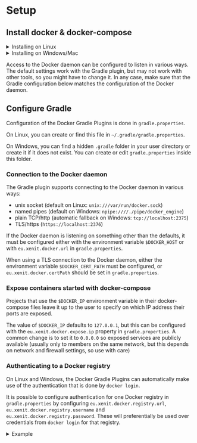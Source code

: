 # Setup

## Install docker & docker-compose

<details>
<summary>Installing on Linux</summary>

1. You can usually find a package in your package manager to install docker and docker-compose.
   * On Debian and Ubuntu: `apt-get install docker-ce docker-compose`
2. Add your user to the `docker` group to access Docker without being root.
    `adduser $USER docker`
3. Logout and log in again in your desktop environment to activate your new group membership.

</details>

<details>
<summary>Installing on Windows/Mac</summary>

1. Install Docker Desktop: https://www.docker.com/products/docker-desktop
2. Make sure that Docker is configured to start when you login.

</details>

Access to the Docker daemon can be configured to listen in various ways.
The default settings work with the Gradle plugin, but may not work with other tools, so you might have to change it.
In any case, make sure that the Gradle configuration below matches the configuration of the Docker daemon.


## Configure Gradle

Configuration of the Docker Gradle Plugins is done in `gradle.properties`.

On Linux, you can create or find this file in `~/.gradle/gradle.properties`.

On Windows, you can find a hidden `.gradle` folder in your user directory or create it if it does not exist. You can create or edit `gradle.properties` inside this folder.

### Connection to the Docker daemon

The Gradle plugin supports connecting to the Docker daemon in various ways:

* unix socket (default on Linux: `unix:///var/run/docker.sock`)
* named pipes (default on Windows: `npipe:////./pipe/docker_engine`)
* plain TCP/http (automatic fallback on Windows: `tcp://localhost:2375`)
* TLS/https (`https://localhost:2376`)

If the Docker daemon is listening on something other than the defaults, it must be configured either with the environment variable `$DOCKER_HOST` or with `eu.xenit.docker.url` in `gradle.properties`.

When using a TLS connection to the Docker daemon, either the environment variable `$DOCKER_CERT_PATH` must be configured, or `eu.xenit.docker.certPath` should be set in `gradle.properties`.


### Expose containers started with docker-compose

Projects that use the `$DOCKER_IP` environment variable in their docker-compose files leave it up to the user to specify on which IP address their ports are exposed.

The value of `$DOCKER_IP` defaults to `127.0.0.1`, but this can be configured with the `eu.xenit.docker.expose.ip` property in `gradle.properties`. A common change is to set it to `0.0.0.0` so exposed services are publicly available (usually only to members on the same network, but this depends on network and firewall settings, so use with care)

### Authenticating to a Docker registry

On Linux and Windows, the Docker Gradle Plugins can automatically make use of the authentication that is done by `docker login`.

It is possible to configure authentication for one Docker registry in `gradle.properties` by configuring `eu.xenit.docker.registry.url`, `eu.xenit.docker.registry.username` and `eu.xenit.docker.registry.password`.
These will preferentially be used over credentials from `docker login` for that registry.

<details>
<summary>Example</summary>

```properties
eu.xenit.docker.registry.url=https://index.docker.io/v1/
eu.xenit.docker.registry.username=
eu.xenit.docker.registry.password=
```

</details>
